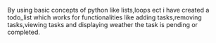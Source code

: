 By using basic concepts of python like lists,loops ect i have created a todo_list which works for functionalities like adding tasks,removing tasks,viewing tasks and displaying weather the task is pending or completed.  
